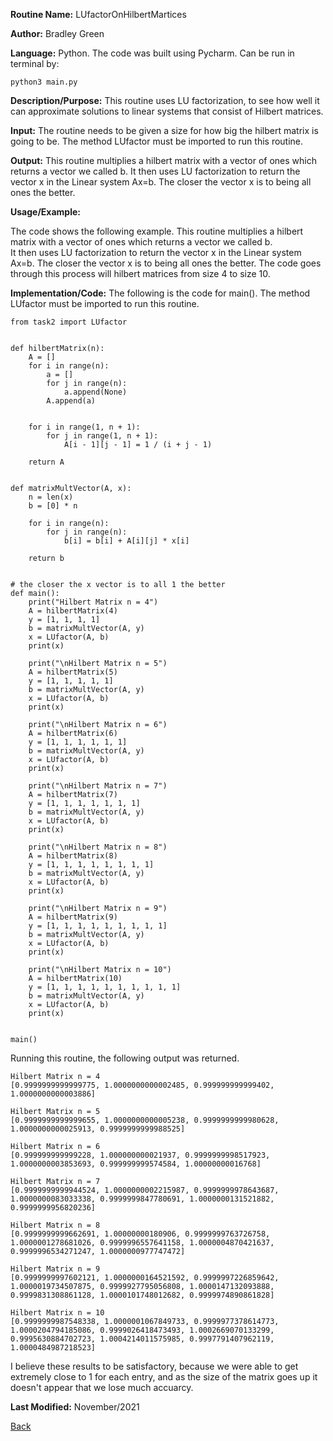 
**Routine Name:**           LUfactorOnHilbertMartices

**Author:** Bradley Green

**Language:** Python. The code was built using Pycharm. Can be run in terminal by:


    python3 main.py


**Description/Purpose:** This routine uses LU factorization, to see how well it can approximate solutions to linear systems that consist of Hilbert matrices.

**Input:**  The routine needs to be given a size for how big the hilbert matrix is going to be.  The method LUfactor must be imported to run this routine. 

**Output:** This routine multiplies a hilbert matrix with a vector of ones which returns a vector we called b.  It then uses LU factorization to return 
the vector x in the Linear system Ax=b.  The closer the vector x is to being all ones the better.  

**Usage/Example:**


The code shows the following example.  This routine multiplies a hilbert matrix with a vector of ones which returns a vector we called b.  
It then uses LU factorization to return the vector x in the Linear system Ax=b.  The closer the vector x is to being all ones the better.  The code
goes through this process will hilbert matrices from size 4 to size 10. 



**Implementation/Code:** The following is the code for main().  The method LUfactor must be imported to run this routine. 

    
    from task2 import LUfactor


    def hilbertMatrix(n):
        A = []
        for i in range(n):
            a = []
            for j in range(n):
                a.append(None)
            A.append(a)


        for i in range(1, n + 1):
            for j in range(1, n + 1):
                A[i - 1][j - 1] = 1 / (i + j - 1)

        return A


    def matrixMultVector(A, x):
        n = len(x)
        b = [0] * n

        for i in range(n):
            for j in range(n):
                b[i] = b[i] + A[i][j] * x[i]

        return b


    # the closer the x vector is to all 1 the better
    def main():
        print("Hilbert Matrix n = 4")
        A = hilbertMatrix(4)
        y = [1, 1, 1, 1]
        b = matrixMultVector(A, y)
        x = LUfactor(A, b)
        print(x)

        print("\nHilbert Matrix n = 5")
        A = hilbertMatrix(5)
        y = [1, 1, 1, 1, 1]
        b = matrixMultVector(A, y)
        x = LUfactor(A, b)
        print(x)

        print("\nHilbert Matrix n = 6")
        A = hilbertMatrix(6)
        y = [1, 1, 1, 1, 1, 1]
        b = matrixMultVector(A, y)
        x = LUfactor(A, b)
        print(x)

        print("\nHilbert Matrix n = 7")
        A = hilbertMatrix(7)
        y = [1, 1, 1, 1, 1, 1, 1]
        b = matrixMultVector(A, y)
        x = LUfactor(A, b)
        print(x)

        print("\nHilbert Matrix n = 8")
        A = hilbertMatrix(8)
        y = [1, 1, 1, 1, 1, 1, 1, 1]
        b = matrixMultVector(A, y)
        x = LUfactor(A, b)
        print(x)

        print("\nHilbert Matrix n = 9")
        A = hilbertMatrix(9)
        y = [1, 1, 1, 1, 1, 1, 1, 1, 1]
        b = matrixMultVector(A, y)
        x = LUfactor(A, b)
        print(x)

        print("\nHilbert Matrix n = 10")
        A = hilbertMatrix(10)
        y = [1, 1, 1, 1, 1, 1, 1, 1, 1, 1]
        b = matrixMultVector(A, y)
        x = LUfactor(A, b)
        print(x)


    main()
        
   


Running this routine, the following output was returned. 

    
    Hilbert Matrix n = 4
    [0.9999999999999775, 1.0000000000002485, 0.999999999999402, 1.0000000000003886]

    Hilbert Matrix n = 5
    [0.9999999999999655, 1.0000000000005238, 0.9999999999980628, 1.0000000000025913, 0.9999999999988525]

    Hilbert Matrix n = 6
    [0.999999999999228, 1.000000000021937, 0.9999999998517923, 1.0000000003853693, 0.999999999574584, 1.00000000016768]

    Hilbert Matrix n = 7
    [0.9999999999944524, 1.0000000002215987, 0.9999999978643687, 1.0000000083033338, 0.9999999847780691, 1.0000000131521882, 0.9999999956820236]

    Hilbert Matrix n = 8
    [0.9999999999662691, 1.00000000180906, 0.9999999763726758, 1.0000001278681026, 0.9999996557641158, 1.0000004870421637, 0.9999996534271247, 1.0000000977747472]

    Hilbert Matrix n = 9
    [0.9999999997602121, 1.0000000164521592, 0.9999997226859642, 1.0000019734507875, 0.9999927795056808, 1.0000147132093888, 0.9999831308861128, 1.0000101748012682, 0.9999974890861828]

    Hilbert Matrix n = 10
    [0.9999999987548338, 1.0000001067849733, 0.9999977378614773, 1.0000204794185086, 0.9999026418473493, 1.0002669070133299, 0.9995630884702723, 1.0004214011575985, 0.9997791407962119, 1.0000484987218523]

I believe these results to be satisfactory, because we were able to get extremely close to 1 for each entry, and as the size of the matrix goes up 
it doesn't appear that we lose much accuarcy. 

**Last Modified:** November/2021

[Back](../README.md)
